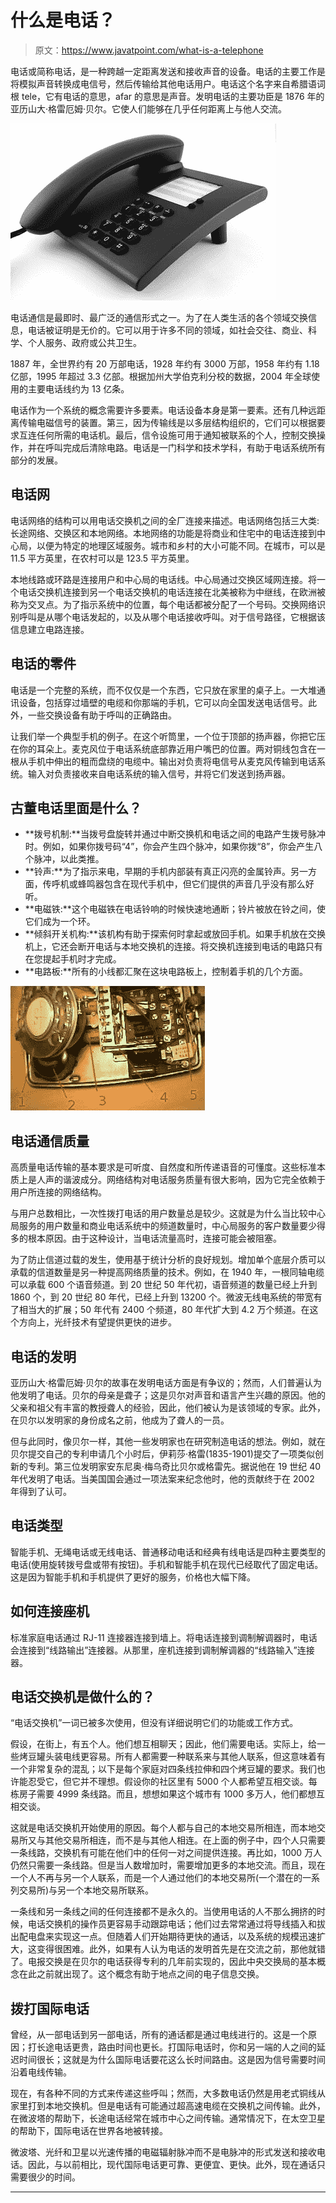 # 什么是电话？

> 原文：<https://www.javatpoint.com/what-is-a-telephone>

电话或简称电话，是一种跨越一定距离发送和接收声音的设备。电话的主要工作是将模拟声音转换成电信号，然后传输给其他电话用户。电话这个名字来自希腊语词根 tele，它有电话的意思，afar 的意思是声音。发明电话的主要功臣是 1876 年的亚历山大·格雷厄姆·贝尔。它使人们能够在几乎任何距离上与他人交流。

![What is a Telephone](img/c6a8ff16bfcbfca086f12a963894d4e4.png)

电话通信是最即时、最广泛的通信形式之一。为了在人类生活的各个领域交换信息，电话被证明是无价的。它可以用于许多不同的领域，如社会交往、商业、科学、个人服务、政府或公共卫生。

1887 年，全世界约有 20 万部电话，1928 年约有 3000 万部，1958 年约有 1.18 亿部，1995 年超过 3.3 亿部。根据加州大学伯克利分校的数据，2004 年全球使用的主要电话线约为 13 亿条。

电话作为一个系统的概念需要许多要素。电话设备本身是第一要素。还有几种远距离传输电磁信号的装置。第三，因为传输线是以多层结构组织的，它们可以根据要求互连任何所需的电话机。最后，信令设施可用于通知被联系的个人，控制交换操作，并在呼叫完成后清除电路。电话是一门科学和技术学科，有助于电话系统所有部分的发展。

## 电话网

电话网络的结构可以用电话交换机之间的全厂连接来描述。电话网络包括三大类:长途网络、交换区和本地网络。本地网络的功能是将商业和住宅中的电话连接到中心局，以便为特定的地理区域服务。城市和乡村的大小可能不同。在城市，可以是 11.5 平方英里，在农村可以是 123.5 平方英里。

本地线路或环路是连接用户和中心局的电话线。中心局通过交换区域网连接。将一个电话交换机连接到另一个电话交换机的电话连接在北美被称为中继线，在欧洲被称为交叉点。为了指示系统中的位置，每个电话都被分配了一个号码。交换网络识别呼叫是从哪个电话发起的，以及从哪个电话接收呼叫。对于信号路径，它根据该信息建立电路连接。

## 电话的零件

电话是一个完整的系统，而不仅仅是一个东西，它只放在家里的桌子上。一大堆通讯设备，包括穿过墙壁的电缆和你那端的手机，它可以向全国发送电话信号。此外，一些交换设备有助于呼叫的正确路由。

让我们举一个典型手机的例子。在这个听筒里，一个位于顶部的扬声器，你把它压在你的耳朵上。麦克风位于电话系统底部靠近用户嘴巴的位置。两对铜线包含在一根从手机中伸出的粗而盘绕的电缆中。输出对负责将电信号从麦克风传输到电话系统。输入对负责接收来自电话系统的输入信号，并将它们发送到扬声器。

## 古董电话里面是什么？

*   **拨号机制:**当拨号盘旋转并通过中断交换机和电话之间的电路产生拨号脉冲时。例如，如果你拨号码“4”，你会产生四个脉冲，如果你拨“8”，你会产生八个脉冲，以此类推。
*   **铃声:**为了指示来电，早期的手机内部装有真正闪亮的金属铃声。另一方面，传呼机或蜂鸣器包含在现代手机中，但它们提供的声音几乎没有那么好听。
*   **电磁铁:**这个电磁铁在电话铃响的时候快速地通断；铃片被放在铃之间，使它们成为一个环。
*   **倾斜开关机构:**该机构有助于探索何时拿起或放回手机。如果手机放在交换机上，它还会断开电话与本地交换机的连接。将交换机连接到电话的电路只有在您提起手机时才完成。
*   **电路板:**所有的小线都汇聚在这块电路板上，控制着手机的几个方面。

![What is a Telephone](img/fee7f30102b0f7262d48d3a13bbc9210.png)

## 电话通信质量

高质量电话传输的基本要求是可听度、自然度和所传递语音的可懂度。这些标准本质上是人声的谐波成分。网络结构对电话服务质量有很大影响，因为它完全依赖于用户所连接的网络结构。

与用户总数相比，一次性拨打电话的用户数量总是较少。这就是为什么当比较中心局服务的用户数量和商业电话系统中的频道数量时，中心局服务的客户数量要少得多的根本原因。由于这种设计，当电话流量高时，连接可能会被阻塞。

为了防止信道过载的发生，使用基于统计分析的良好规划。增加单个底层介质可以承载的信道数量是另一种提高网络质量的技术。例如，在 1940 年，一根同轴电缆可以承载 600 个语音频道。到 20 世纪 50 年代初，语音频道的数量已经上升到 1860 个，到 20 世纪 80 年代，已经上升到 13200 个。微波无线电系统的带宽有了相当大的扩展；50 年代有 2400 个频道，80 年代扩大到 4.2 万个频道。在这个方向上，光纤技术有望提供更快的进步。

## 电话的发明

亚历山大·格雷厄姆·贝尔的故事在发明电话方面是有争议的；然而，人们普遍认为他发明了电话。贝尔的母亲是聋子；这是贝尔对声音和语言产生兴趣的原因。他的父亲和祖父有丰富的教授聋人的经验，因此，他们被认为是该领域的专家。此外，在贝尔以发明家的身份成名之前，他成为了聋人的一员。

但与此同时，像贝尔一样，其他一些发明家也在研究制造电话的想法。例如，就在贝尔提交自己的专利申请几个小时后，伊莉莎·格雷(1835-1901)提交了一项类似创新的专利。第三位发明家安东尼奥·梅乌奇比贝尔或格雷先。据说他在 19 世纪 40 年代发明了电话。当美国国会通过一项法案来纪念他时，他的贡献终于在 2002 年得到了认可。

## 电话类型

智能手机、无绳电话或无线电话、普通移动电话和经典有线电话是四种主要类型的电话(使用旋转拨号盘或带有按钮)。手机和智能手机在现代已经取代了固定电话。这是因为智能手机和手机提供了更好的服务，价格也大幅下降。

## 如何连接座机

标准家庭电话通过 RJ-11 连接器连接到墙上。将电话连接到调制解调器时，电话会连接到“线路输出”连接器。从那里，座机连接到调制解调器的“线路输入”连接器。

## 电话交换机是做什么的？

“电话交换机”一词已被多次使用，但没有详细说明它们的功能或工作方式。

假设，在街上，有五个人。他们想互相聊天；因此，他们需要电话。实际上，给一些烤豆罐头装电线更容易。所有人都需要一种联系来与其他人联系，但这意味着有一个非常复杂的混乱；以下是每个家庭对四条线拉伸和四个烤豆罐的要求。我们也许能忍受它，但它并不理想。假设你的社区里有 5000 个人都希望互相交谈。每栋房子需要 4999 条线路。而且，想想如果这个城市有 1000 多万人，他们都想互相交谈。

这就是电话交换机开始使用的原因。每个人都与自己的本地交易所相连，而本地交易所又与其他交易所相连，而不是与其他人相连。在上面的例子中，四个人只需要一条线路，交换机有可能在他们中的任何一对之间提供连接。再比如，1000 万人仍然只需要一条线路。但是当人数增加时，需要增加更多的本地交流。而且，现在一个人不再与另一个人联系，而是一个人通过他们的本地交易所(一个潜在的一系列交易所)与另一个本地交易所联系。

一条线和另一条线之间的任何连接都不是永久的。当使用电话的人不那么拥挤的时候，电话交换机的操作员更容易手动跟踪电话；他们过去常常通过将导线插入和拔出配电盘来实现这一点。但随着人们开始期待更快的通话，以及系统的规模迅速扩大，这变得很困难。此外，如果有人认为电话的发明首先是在交流之前，那他就错了。电报交换是在贝尔的电话获得专利的几年前实现的，因此中央交换局的基本概念在此之前就出现了。这个概念有助于地点之间的电子信息交换。

## 拨打国际电话

曾经，从一部电话到另一部电话，所有的通话都是通过电线进行的。这是一个原因；打长途电话更贵，路由时间也更长。打国际电话时，你和另一端的人之间的延迟时间很长；这就是为什么国际电话要花这么长时间路由。这是因为信号需要时间沿着电线传输。

现在，有各种不同的方式来传递这些呼叫；然而，大多数电话仍然是用老式铜线从家里打到本地交换机。但是电话有可能通过超高速电缆在交换机之间传输。此外，在微波塔的帮助下，长途电话经常在城市中心之间传输。通常情况下，在太空卫星的帮助下，国际电话在世界各地被转接。

微波塔、光纤和卫星以光速传播的电磁辐射脉冲而不是电脉冲的形式发送和接收电话。因此，与以前相比，现代国际电话更可靠、更便宜、更快。此外，现在通话只需要很少的时间。

* * *